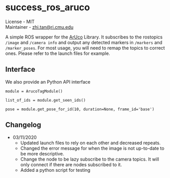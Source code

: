 # success_ros_aruco
License - MIT  
Maintainer - zhi.tan@ri.cmu.edu  

A simple ROS wrapper for the [ArUco](https://www.uco.es/investiga/grupos/ava/node/26) Library.
It subscribes to the rostopics `/image` and `/camera info` and output any detected markers in `/markers` and `/marker_poses`. For most usage, you will need to remap the topics to correct ones. Please refer to the launch files for example.

## Interface
We also provide an Python API interface
```
module = ArucoTagModule()

list_of_ids = module.get_seen_ids()

pose = module.get_pose_for_id(10, duration=None, frame_id='base')
```


## Changelog
* 03/11/2020
    * Updated launch files to rely on each other and decreased repeats.
    * Changed the error message for when the image is not up-to-date to be more descriptive.
    * Change the node to be lazy subscribe to the camera topics. It will only connect if there are nodes subscribed to it.
    * Added a python script for testing